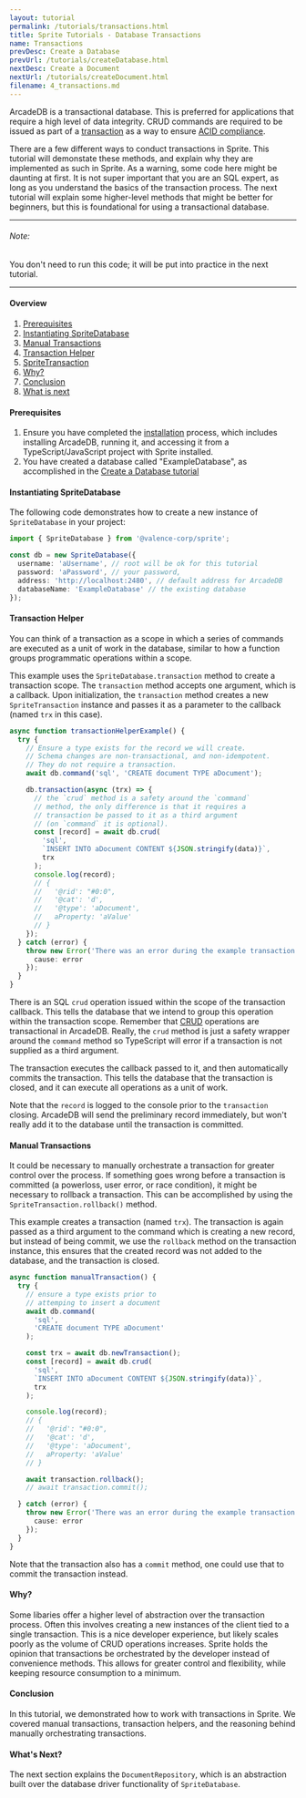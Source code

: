 ```yaml
---
layout: tutorial
permalink: /tutorials/transactions.html
title: Sprite Tutorials - Database Transactions
name: Transactions
prevDesc: Create a Database
prevUrl: /tutorials/createDatabase.html
nextDesc: Create a Document
nextUrl: /tutorials/createDocument.html
filename: 4_transactions.md
---
```


ArcadeDB is a transactional database. This is preferred for applications that require a high level of data integrity. CRUD commands are required to be issued as part of a [transaction](https://en.wikipedia.org/wiki/Database_transaction) as a way to ensure [ACID compliance](https://en.wikipedia.org/wiki/ACID).

There are a few different ways to conduct transactions in Sprite. This tutorial will demonstate these methods, and explain why they are implemented as such in Sprite. As a warning, some code here might be daunting at first. It is not super important that you are an SQL expert, as long as you understand the basics of the transaction process. The next tutorial will explain some higher-level methods that might be better for beginners, but this is foundational for using a transactional database.

---

###### Note:

You don't need to run this code; it will be put into practice in the next tutorial.

---

#### Overview

1. [Prerequisites](#prerequisites)
2. [Instantiating SpriteDatabase](#instantiating-spritedatabase)
3. [Manual Transactions](#manual-transactions)
4. [Transaction Helper](#transaction-helper)
5. [SpriteTransaction](#spritetransaction)
6. [Why?](#why)
7. [Conclusion](#conclusion)
8. [What is next](#next)

#### Prerequisites

1. Ensure you have completed the [installation](./installation.html) process, which includes installing ArcadeDB, running it, and accessing it from a TypeScript/JavaScript project with Sprite installed.
2. You have created a database called "ExampleDatabase", as accomplished in the [Create a Database tutorial](./createDatabase.html)

#### Instantiating SpriteDatabase

The following code demonstrates how to create a new instance of `SpriteDatabase` in your project:

```ts
import { SpriteDatabase } from '@valence-corp/sprite';

const db = new SpriteDatabase({
  username: 'aUsername', // root will be ok for this tutorial
  password: 'aPassword', // your password,
  address: 'http://localhost:2480', // default address for ArcadeDB
  databaseName: 'ExampleDatabase' // the existing database
});
```

#### Transaction Helper

You can think of a transaction as a scope in which a series of commands are executed as a unit of work in the database, similar to how a function groups programmatic operations within a scope.

This example uses the `SpriteDatabase.transaction` method to create a transaction scope. The `transaction` method accepts one argument, which is a callback. Upon initialization, the `transaction` method creates a new `SpriteTransaction` instance and passes it as a parameter to the callback (named `trx` in this case).

```ts
async function transactionHelperExample() {
  try {
    // Ensure a type exists for the record we will create.
    // Schema changes are non-transactional, and non-idempotent.
    // They do not require a transaction.
    await db.command('sql', 'CREATE document TYPE aDocument');

    db.transaction(async (trx) => {
      // the `crud` method is a safety around the `command`
      // method, the only difference is that it requires a
      // transaction be passed to it as a third argument
      // (on `command` it is optional).
      const [record] = await db.crud(
        'sql',
        `INSERT INTO aDocument CONTENT ${JSON.stringify(data)}`,
        trx
      );
      console.log(record);
      // {
      //   '@rid': "#0:0",
      //   '@cat': 'd',
      //   '@type': 'aDocument',
      //   aProperty: 'aValue'
      // }
    });
  } catch (error) {
    throw new Error('There was an error during the example transaction', {
      cause: error
    });
  }
}
```

There is an SQL `crud` operation issued within the scope of the transaction callback. This tells the database that we intend to group this operation within the transaction scope. Remember that [CRUD](https://en.wikipedia.org/wiki/Create,_read,_update_and_delete) operations are transactional in ArcadeDB. Really, the `crud` method is just a safety wrapper around the `command` method so TypeScript will error if a transaction is not supplied as a third argument.

The transaction executes the callback passed to it, and then automatically commits the transaction. This tells the database that the transaction is closed, and it can execute all operations as a unit of work.

Note that the `record` is logged to the console prior to the `transaction` closing. ArcadeDB will send the preliminary record immediately, but won't really add it to the database until the transaction is committed.

#### Manual Transactions

It could be necessary to manually orchestrate a transaction for greater control over the process. If something goes wrong before a transaction is committed (a powerloss, user error, or race condition), it might be necessary to rollback a transaction. This can be accomplished by using the `SpriteTransaction.rollback()` method.

This example creates a transaction (named `trx`). The transaction is again passed as a third argument to the command which is creating a new record, but instead of being commit, we use the `rollback` method on the transaction instance, this ensures that the created record was not added to the database, and the transaction is closed.

```ts
async function manualTransaction() {
  try {
    // ensure a type exists prior to
    // attemping to insert a document
    await db.command(
      'sql',
      'CREATE document TYPE aDocument'
    );

    const trx = await db.newTransaction();
    const [record] = await db.crud(
      'sql',
      `INSERT INTO aDocument CONTENT ${JSON.stringify(data)}`,
      trx
    );

    console.log(record);
    // {
    //   '@rid': "#0:0",
    //   '@cat': 'd',
    //   '@type': 'aDocument',
    //   aProperty: 'aValue'
    // }

    await transaction.rollback();
    // await transaction.commit();

  } catch (error) {
    throw new Error('There was an error during the example transaction', {
      cause: error
    });
  }
}
```

Note that the transaction also has a `commit` method, one could use that to commit the transaction instead.

#### Why?

Some libaries offer a higher level of abstraction over the transaction process. Often this involves creating a new instances of the client tied to a single transaction. This is a nice developer experience, but likely scales poorly as the volume of CRUD operations increases. Sprite holds the opinion that transactions be orchestrated by the developer instead of convenience methods. This allows for greater control and flexibility, while keeping resource consumption to a minimum.

#### Conclusion

In this tutorial, we demonstrated how to work with transactions in Sprite. We covered manual transactions, transaction helpers, and the reasoning behind manually orchestrating transactions.

#### What's Next?

The next section explains the `DocumentRepository`, which is an abstraction built over the database driver functionality of `SpriteDatabase`.

